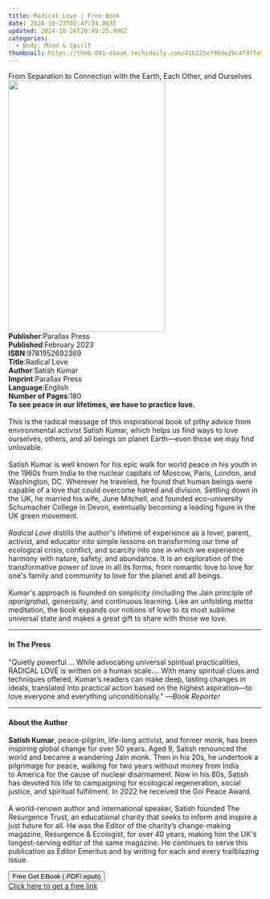 ```yaml
---
title: Radical Love | Free Book
date: 2024-10-23T02:47:24.063Z
updated: 2024-10-26T20:49:25.906Z
categories:
  - Body, Mind & Spirit
thumbnail: https://thmb-001-ebook.techidaily.com/41b225ef96de29c4f97fe9f9443ffd2183fe4995b5e0393f92f284d1d9bf3dec.jpg
---
```

<main id="book-container">
  <div class="flex flex-col">
    <div class="book-brief flex-1 py-6 px-4 sm:p-6 md:py-10 md:px-8">
      <!-- brief-->
      <div class="book-brief-main">
        From Separation to Connection with the Earth, Each Other, and Ourselves
      </div>
    </div>
    <div
      class="book-meta-info flex-1 grid gap-4 col-start-1 col-end-3 row-start-1 sm:mb-6 sm:grid-cols-4 lg:gap-6 lg:col-start-2 lg:row-end-6 lg:row-span-6 lg:mb-0"
    >
      <div
        class="book-meta-info-left place-content-center mt-4 p-4 text-sm leading-6 col-start-2 col-span-2 dark:text-slate-400"
      >
        <img
          class="w-full h-500 object-cover rounded-lg sm:h-255 sm:col-span-2 lg:col-span-full"
          src="https://img-001-ebook.techidaily.com/9692e0dd195b9b67fb42591462b782e8094dbbec92180ff57444609682e0303a.jpg"
          alt=""
          width="312"
          height="500"
        />
      </div>
      <div
        class="book-meta-info-right mt-2 col-start-1 row-start-2 col-span-3 self-center"
      >
        <!-- meta data  -->
        <div class="flex flex-col px-4 md:px-8">
          <div class="flex-1">
            <strong>Publisher</strong>:<span class="px-2">Parallax Press</span>
          </div>
          <div class="flex-1">
            <strong>Published</strong>:<span class="px-2">February 2023</span>
          </div>
          <div class="flex-1">
            <strong>ISBN</strong>:<span class="px-2">9781952692369</span>
          </div>
          <div class="flex-1">
            <strong>Title</strong>:<span class="px-2">Radical Love</span>
          </div>
          <div class="flex-1">
            <strong>Author</strong>:<span class="px-2">Satish Kumar</span>
          </div>
          <div class="flex-1">
            <strong>Imprint</strong>:<span class="px-2">Parallax Press</span>
          </div>
          <div class="flex-1">
            <strong>Language</strong>:<span class="px-2">English</span>
          </div>
          <div class="flex-1">
            <strong>Number of Pages</strong>:<span class="px-2">180</span>
          </div>
        </div>
      </div>
    </div>
    <div class="book-description flex-1 py-6 px-4 sm:p-6 md:py-10 md:px-8">
      <div class="book-description-main">
        <div accordion-content="" id="description">
          <b>To see peace in our lifetimes, we have to practice love.</b
          ><br /><br />This is the radical message of this inspirational book of
          pithy advice from environmental activist Satish Kumar, which helps us
          find ways to love ourselves, others, and all beings on planet
          Earth—even those we may find unlovable.<br /><br />Satish Kumar is
          well known for his epic walk&nbsp;for world peace&nbsp;in his youth in
          the 1960s from India to the nuclear capitals of Moscow, Paris, London,
          and Washington, DC. Wherever he traveled, he found that human beings
          were capable of a love that could overcome hatred and
          division.&nbsp;Settling down in the UK, he married his wife, June
          Mitchell, and founded eco-university Schumacher College in
          Devon,&nbsp;eventually becoming a leading figure in the UK green
          movement.<br /><br /><i>Radical Love </i>distills the author's
          lifetime of experience as a lover, parent, activist, and educator into
          simple lessons on transforming our time of ecological crisis,
          conflict, and scarcity into one in which we experience harmony with
          nature, safety, and abundance. It is an exploration of the
          transformative power of love in all its forms, from romantic love to
          love for one's family and community to love for the planet and all
          beings.&nbsp;<br /><br />Kumar's approach is founded on simplicity
          (including the Jain principle of <i>aparigraha</i>), generosity, and
          continuous learning. Like an unfolding <i>metta</i> meditation, the
          book expands our notions of love to its most sublime universal state
          and makes a great gift to share with those we love.
        </div>
        <div class="accordion-fader"></div>
      </div>
    </div>
    <div class="book-excerpts flex-1 py-6 px-4 sm:p-6 md:py-10 md:px-8">
      <!-- excerpts-->
      <div class="book-excerpts-main">
        <hr />
        <h4 class="placeholder placeholder-heading">
          <span>In The Press</span>
        </h4>
        <p>
          "Quietly powerful …&nbsp;While advocating universal spiritual
          practicalities, RADICAL LOVE is written on a human scale.… With many
          spiritual clues and techniques offered, Kumar’s readers can make deep,
          lasting changes in ideals, translated into practical action based on
          the highest aspiration—to love everyone and everything
          unconditionally." —<i>Book Reporter</i>
        </p>
      </div>
    </div>
    <div class="book-about-author flex-1 py-6 px-4 sm:p-6 md:py-10 md:px-8">
      <!-- about author-->
      <div class="book-main-author-main">
        <hr />
        <h4 class="placeholder placeholder-heading">
          <span>About the Author</span>
        </h4>
        <p>
          <b>Satish Kumar</b>, peace-pilgrim, life-long activist, and former
          monk, has been inspiring global change for over 50 years. Aged 9,
          Satish renounced the world and became a wandering Jain monk. Then in
          his 20s, he undertook a pilgrimage for peace, walking for two years
          without money from India to&nbsp;America for the cause of nuclear
          disarmament. Now in his 80s, Satish has devoted his life
          to&nbsp;campaigning for ecological regeneration, social justice, and
          spiritual fulfilment.&nbsp;In 2022 he received the Goi Peace Award.<br /><br />A
          world-renown author and international speaker, Satish founded The
          Resurgence Trust, an educational charity that seeks to inform and
          inspire a just future for all. He was the Editor of the charity’s
          change-making magazine, Resurgence &amp; Ecologist, for over 40 years,
          making him the UK's longest-serving editor of the same magazine. He
          continues to serve this publication as Editor Emeritus and by writing
          for each and every trailblazing issue.
        </p>
      </div>
    </div>
    <div class="book-free-get flex-1 py-6 px-4 sm:p-6 md:py-10 md:px-8">
      <button
        id="btn-free-get"
        class="bg-blue-500 hover:bg-blue-700 text-white font-bold py-2 px-4 rounded"
      >
        Free Get EBook (.PDF/.epub)
      </button>
      <div id="countdown-display" class="px-2 text-lg mt-2"></div>
      <a
        id="free-link"
        class="hidden bg-blue-500 hover:bg-blue-700 text-white font-bold py-2 px-4 rounded"
        href="https://www.ebooks.com/en-us/book/210559576/radical-love/satish-kumar/"
        target="_blank"
        >Click here to get a free link</a
      >
    </div>
    <script>
      let countdownTime = 0;
      let countdownInterval = null;
      document
        .getElementById('btn-free-get')
        .addEventListener('click', startCountdown);
      function startCountdown() {
        countdownTime = new Date().getTime() + 60000 * 3;
        countdownInterval = setInterval(updateCountdown, 1000);
        document.getElementById('btn-free-get').disabled = true;
        document
          .getElementById('btn-free-get')
          .classList.add('bg-gray-500', 'cursor-not-allowed');
      }
      function updateCountdown() {
        let currentTime = new Date().getTime();
        let timeLeft = countdownTime - currentTime;
        let secondsLeft = Math.floor(timeLeft / 1000);
        document.getElementById('countdown-display').innerHTML =
          `Remaining time: ${secondsLeft} seconds.`;
        if (secondsLeft <= 0) {
          clearInterval(countdownInterval);
          document.getElementById('btn-free-get').classList.add('hidden');
          document.getElementById('free-link').classList.remove('hidden');
          document.getElementById('countdown-display').innerHTML = '';
        }
      }
    </script>
  </div>
</main>

<ins class="adsbygoogle"
      style="display:block"
      data-ad-client="ca-pub-7571918770474297"
      data-ad-slot="8358498916"
      data-ad-format="auto"
      data-full-width-responsive="true"></ins>
    